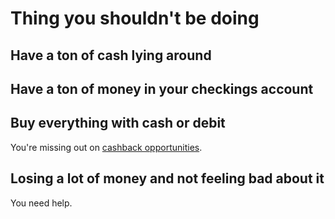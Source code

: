 # Thing you shouldn't be doing

## Have a ton of cash lying around

## Have a ton of money in your checkings account

## Buy everything with cash or debit

You're missing out on [cashback opportunities](./chap5.md).

## Losing a lot of money and not feeling bad about it

You need help.